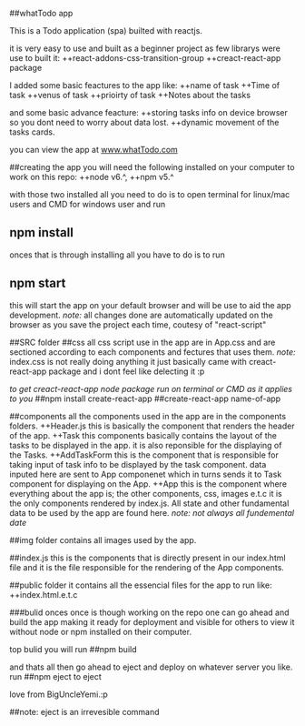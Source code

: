 ##whatTodo app

This is a Todo application (spa) builted with reactjs.

it is very easy to use and built as a beginner project as few librarys were use to built it:
++react-addons-css-transition-group
++creact-react-app package 

I added some basic feactures to the app like:
++name of task 
++Time of task 
++venus of task
++prioirty of task 
++Notes about the tasks

and some basic advance feacture:
++storing tasks info on device browser so you dont need to worry about data lost.
++dynamic movement of the tasks cards.

you can view the app at www.whatTodo.com

##creating the app 
you will need the following installed on your computer to work on this repo:
++node v6.^,
++npm v5.^

with those two installed all you need to do is to open terminal for linux/mac users and CMD for windows user and run
## npm install

onces that is through installing all you have to do is to run
## npm start

this will start the app on your default browser and will be use to aid the app development.
*note:*
all changes done are automatically updated on the browser as you save the project each time, coutesy of "react-script"

##SRC folder
##css
all css script use in the app are in App.css and are sectioned according to each components and fectures that uses them.
*note:* 
index.css is not really doing anything it just basically came with creact-react-app package and i dont feel like delecting it :p

*to get creact-react-app node package* 
*run on terminal or CMD as it applies to you*
##npm install create-react-app
##create-react-app name-of-app

##components
all the components used in the app are in the components folders.
++Header.js
this is basically the component that renders the header of the app.
++Task
this components basically contains the layout of the tasks to be displayed in the app.
it is also reponsible for the displaying of the Tasks.
++AddTaskForm
this is the component that is responsible for taking input of task info to be displayed by the task component.
data inputed here are sent to App componenet which in turns sends it to Task component for displaying on the App.
++App
this is the component where everything about the app is;
the other components, css, images e.t.c
it is the only components rendered by index.js.
All state and other fundamental data to be used by the app are found here.
*note: not always all fundemental date*

##img folder 
contains all images used by the app.

##index.js
this is the components that is directly present in our index.html file and it is the file responsible for the rendering of the App components.

##public folder
it contains all the essencial files for the app to run like:
++index.html.e.t.c

###bulid
onces once is though working on the repo one can go ahead and build the app making it ready for deployment and visible for others to view it without node or npm installed on their computer.

top bulid you will run
##npm build

and thats all then go ahead to eject and deploy on whatever server you like.
run 
##npm eject 
to eject

love from BigUncleYemi.:p

##note: eject is an irrevesible command 
